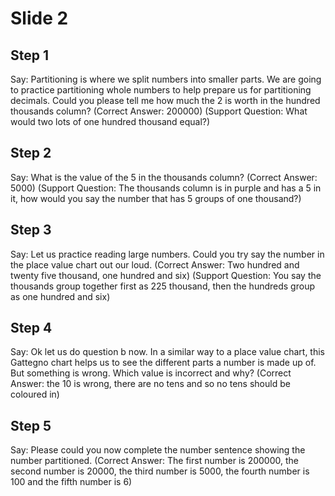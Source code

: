 # Slide 2

## Step 1

Say: Partitioning is where we split numbers into smaller parts. We are going to practice partitioning whole numbers to help prepare us for partitioning decimals. Could you please tell me how much the 2 is worth in the hundred thousands column? (Correct Answer: 200000) (Support Question: What would two lots of one hundred thousand equal?)

## Step 2

Say: What is the value of the 5 in the thousands column? (Correct Answer: 5000) (Support Question: The thousands column is in purple and has a 5 in it, how would you say the number that has 5 groups of one thousand?)

## Step 3

Say: Let us practice reading large numbers. Could you try say the number in the place value chart out our loud. (Correct Answer: Two hundred and twenty five thousand, one hundred and six) (Support Question: You say the thousands group together first as 225 thousand, then the hundreds group as one hundred and six)

## Step 4

Say: Ok let us do question b now. In a similar way to a place value chart, this Gattegno chart helps us to see the different parts a number is made up of. But something is wrong. Which value is incorrect and why? (Correct Answer: the 10 is wrong, there are no tens and so no tens should be coloured in)

## Step 5

Say: Please could you now complete the number sentence showing the number partitioned.  (Correct Answer: The first number is 200000, the second number is 20000, the third number is 5000, the fourth number is 100 and the fifth number is 6)
